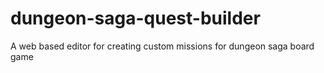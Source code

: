# dungeon-saga-quest-builder
A web based editor for creating custom missions for dungeon saga board game
